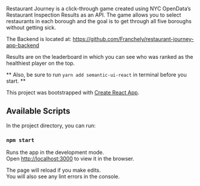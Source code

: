 Restaurant Journey is a click-through game created using NYC OpenData’s Restaurant Inspection Results as an API. The game allows you to select restaurants in each borough and the goal is to get through all five boroughs without getting sick.

The Backend is located at: https://github.com/Franchely/restaurant-journey-app-backend

Results are on the leaderboard in which you can see who was ranked as the healthiest player on the top.

** Also, be sure to run `yarn add semantic-ui-react` in terminal before you start. **


This project was bootstrapped with [Create React App](https://github.com/facebook/create-react-app).


## Available Scripts

In the project directory, you can run:

### `npm start`

Runs the app in the development mode.<br>
Open [http://localhost:3000](http://localhost:3000) to view it in the browser.

The page will reload if you make edits.<br>
You will also see any lint errors in the console.